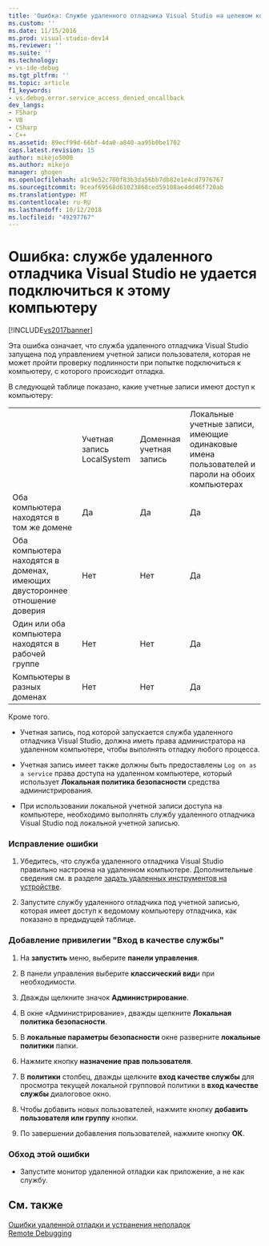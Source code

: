 ```yaml
---
title: 'Ошибка: Службе удаленного отладчика Visual Studio на целевом компьютере не удается подключиться к этому компьютеру | Документация Майкрософт'
ms.custom: ''
ms.date: 11/15/2016
ms.prod: visual-studio-dev14
ms.reviewer: ''
ms.suite: ''
ms.technology:
- vs-ide-debug
ms.tgt_pltfrm: ''
ms.topic: article
f1_keywords:
- vs.debug.error.service_access_denied_oncallback
dev_langs:
- FSharp
- VB
- CSharp
- C++
ms.assetid: 89ecf99d-66bf-4da0-a840-aa95b0be1702
caps.latest.revision: 15
author: mikejo5000
ms.author: mikejo
manager: ghogen
ms.openlocfilehash: a1c9e52c700f83b3da56bb7db82e1e4cd7976767
ms.sourcegitcommit: 9ceaf69568d61023868ced59108ae4dd46f720ab
ms.translationtype: MT
ms.contentlocale: ru-RU
ms.lasthandoff: 10/12/2018
ms.locfileid: "49297767"
---
```

# <a name="error-the-visual-studio-remote-debugger-service-on-the-target-computer-cannot-connect-back-to-this-computer"></a>Ошибка: службе удаленного отладчика Visual Studio не удается подключиться к этому компьютеру
[!INCLUDE[vs2017banner](../includes/vs2017banner.md)]

Эта ошибка означает, что служба удаленного отладчика Visual Studio запущена под управлением учетной записи пользователя, которая не может пройти проверку подлинности при попытке подключиться к компьютеру, с которого происходит отладка.  
  
 В следующей таблице показано, какие учетные записи имеют доступ к компьютеру:  
  
|||||  
|-|-|-|-|  
||Учетная запись LocalSystem|Доменная учетная запись|Локальные учетные записи, имеющие одинаковые имена пользователей и пароли на обоих компьютерах|  
|Оба компьютера находятся в том же домене|Да|Да|Да|  
|Оба компьютера находятся в доменах, имеющих двустороннее отношение доверия|Нет|Нет|Да|  
|Один или оба компьютера находятся в рабочей группе|Нет|Нет|Да|  
|Компьютеры в разных доменах|Нет|Нет|Да|  
  
 Кроме того.  
  
-   Учетная запись, под которой запускается служба удаленного отладчика Visual Studio, должна иметь права администратора на удаленном компьютере, чтобы выполнять отладку любого процесса.  
  
-   Учетная запись имеет также должны быть предоставлены `Log on as a service` права доступа на удаленном компьютере, который использует **Локальная политика безопасности** средства администрирования.  
  
-   При использовании локальной учетной записи доступа на компьютере, необходимо выполнять службу удаленного отладчика Visual Studio под локальной учетной записью.  
  
### <a name="to-correct-this-error"></a>Исправление ошибки  
  
1.  Убедитесь, что служба удаленного отладчика Visual Studio правильно настроена на удаленном компьютере. Дополнительные сведения см. в разделе [задать удаленных инструментов на устройстве](http://msdn.microsoft.com/library/90f45630-0d26-4698-8c1f-63f85a12db9c).  
  
2.  Запустите службу удаленного отладчика под учетной записью, которая имеет доступ к ведомому компьютеру отладчика, как показано в предыдущей таблице.  
  
### <a name="to-add-log-on-as-a-service-privilege"></a>Добавление привилегии "Вход в качестве службы"  
  
1.  На **запустить** меню, выберите **панели управления**.  
  
2.  В панели управления выберите **классический вид**и при необходимости.  
  
3.  Дважды щелкните значок **Администрирование**.  
  
4.  В окне «Администрирование», дважды щелкните **Локальная политика безопасности**.  
  
5.  В **локальные параметры безопасности** окне разверните **локальные политики** папки.  
  
6.  Нажмите кнопку **назначение прав пользователя**.  
  
7.  В **политики** столбец, дважды щелкните **вход качестве службы** для просмотра текущей локальной групповой политики в **вход качестве службы** диалоговое окно.  
  
8.  Чтобы добавить новых пользователей, нажмите кнопку **добавить пользователя или группу** кнопки.  
  
9. По завершении добавления пользователей, нажмите кнопку **ОК**.  
  
### <a name="to-work-around-this-error"></a>Обход этой ошибки  
  
-   Запустите монитор удаленной отладки как приложение, а не как службу.  
  
## <a name="see-also"></a>См. также  
 [Ошибки удаленной отладки и устранения неполадок](../debugger/remote-debugging-errors-and-troubleshooting.md)   
 [Remote Debugging](../debugger/remote-debugging.md)



